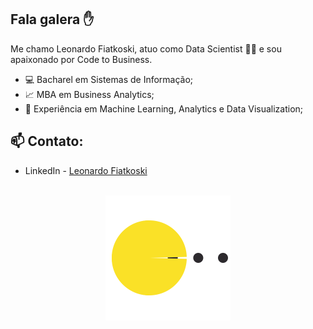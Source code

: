 ## Fala galera :raised_hand:

Me chamo Leonardo Fiatkoski, atuo como Data Scientist 👨‍💻 e sou apaixonado por Code to Business. 

- :computer: Bacharel em Sistemas de Informação;
- :chart_with_upwards_trend: MBA em Business Analytics;
- :dart: Experiência em Machine Learning, Analytics e Data Visualization;

## 📫 Contato:
- LinkedIn - [Leonardo Fiatkoski](https://in.linkedin.com/in/leo-fiat)

<div align="center">
	<br>
	<img src="https://raw.githubusercontent.com/Aniket965/Aniket965/master/pacman.svg?sanitize=true" width="200" height="200">
</div>
